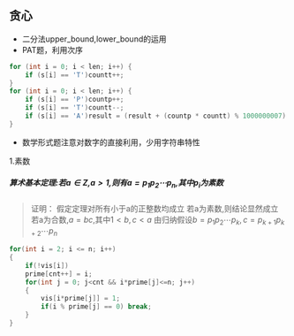 ## 贪心
- 二分法upper_bound,lower_bound的运用
- PAT题，利用次序
```cpp
for (int i = 0; i < len; i++) {
	if (s[i] == 'T')countt++;
}
for (int i = 0; i < len; i++) {
	if (s[i] == 'P')countp++;
	if (s[i] == 'T')countt--;
	if (s[i] == 'A')result = (result + (countp * countt) % 1000000007) % 1000000007;
}
```
- 数学形式题注意对数字的直接利用，少用字符串特性

1.素数
##### 算术基本定理:若$a\in Z$,$a\gt 1$,则有$a=p_1p_2\cdots p_n$,其中$p_i$为素数
>证明：
假定定理对所有小于a的正整数均成立
若a为素数,则结论显然成立
若a为合数,$a=bc$,其中$1\lt b,c\lt a$
由归纳假设$b=p_1p_2\cdots p_k,c=p_{k+1}p_{k+2}\cdots p_n$
```cpp
for(int i = 2; i <= n; i++)
{
	if(!vis[i])
	prime[cnt++] = i;
	for(int j = 0; j<cnt && i*prime[j]<=n; j++)
	{
		vis[i*prime[j]] = 1;
		if(i % prime[j] == 0) break;
	}
}
```